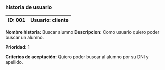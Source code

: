 
### historia de usuario

**ID:**  001 | **Usuario:**  cliente                               
| --------- | -------------------------------------------------
**Nombre historia:** Buscar alumno
**Descripcion:** Como usuario quiero poder buscar un alumno.

**Prioridad:** 1

**Criterios de aceptación:** Quiero poder buscar al alumno por su DNI y apellido.


